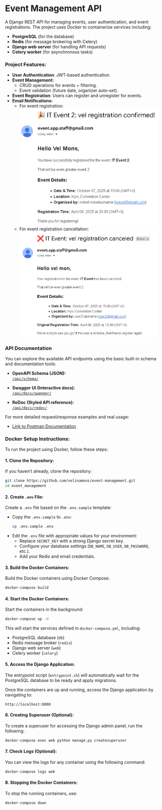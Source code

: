 # **Event Management API**

A Django REST API for managing events, user authentication, and event registrations. The project uses Docker to containerize services including:
- **PostgreSQL** (for the database)
- **Redis** (for message brokering with Celery)
- **Django web server** (for handling API requests)
- **Celery worker** (for asynchronous tasks)


### **Project Features:**
- **User Authentication**: JWT-based authentication.
- **Event Management:**
  - CRUD operations for events + filtering.
  - Event validation (future date, organizer auto-set).
- **Event Registration**: Users can register and unregister for events.
- **Email Notifications:**
  - For event registration:
    ![email_example1.png](images/email_example1.png)
  - For event registration cancellation:
    ![email_example2.png](images/email_example2.png)


### API Documentation

You can explore the available API endpoints using the basic built-in schema and documentation tools:

- **OpenAPI Schema (JSON):**  
  [`/api/schema/`](http://localhost:8000/api/schema/)

- **Swagger UI (Interactive docs):**  
  [`/api/docs/swagger/`](http://localhost:8000/api/docs/swagger/)

- **ReDoc (Styled API reference):**  
  [`/api/docs/redoc/`](http://localhost:8000/api/docs/redoc/)
 
For more detailed request/response examples and real usage:
- [Link to Postman Documentation](https://www.postman.com/science-candidate-74537104/event-management/documentation/wuw0ovb/event-management)


### **Docker Setup Instructions:**

To run the project using Docker, follow these steps:

#### 1. **Clone the Repository:**
   If you haven’t already, clone the repository:
   ```bash
   git clone https://github.com/velinamons/event-management.git
   cd event_management
   ```

#### 2. **Create `.env` File:**
   Create a `.env` file based on the `.env.sample` template:
   - Copy the `.env.sample` to `.env`:
     ```bash
     cp .env.sample .env
     ```
   - Edit the `.env` file with appropriate values for your environment:
     - Replace `SECRET_KEY` with a strong Django secret key.
     - Configure your database settings (`DB_NAME`, `DB_USER`, `DB_PASSWORD`, etc.).
     - Add your Redis and email credentials.

#### 3. **Build the Docker Containers:**
   Build the Docker containers using Docker Compose:
   ```bash
   docker-compose build
   ```

#### 4. **Start the Docker Containers:**
   Start the containers in the background:
   ```bash
   docker-compose up -d
   ```
   This will start the services defined in `docker-compose.yml`, including:
   - PostgreSQL database (`db`)
   - Redis message broker (`redis`)
   - Django web server (`web`)
   - Celery worker (`celery`)

#### 5. **Access the Django Application:**
   The entrypoint script (`entrypoint.sh`) will automatically wait for the PostgreSQL database to be ready and apply migrations.

   Once the containers are up and running, access the Django application by navigating to:
   ```
   http://localhost:8000
   ```

#### 6. **Creating Superuser (Optional):**
   To create a superuser for accessing the Django admin panel, run the following:
   ```bash
   docker-compose exec web python manage.py createsuperuser
   ```

#### 7. **Check Logs (Optional):**
   You can view the logs for any container using the following command:
   ```bash
   docker-compose logs web
   ```

#### 8. **Stopping the Docker Containers:**
   To stop the running containers, use:
   ```bash
   docker-compose down
   ```
